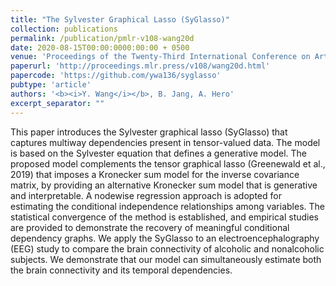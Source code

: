```yaml
---
title: "The Sylvester Graphical Lasso (SyGlasso)"
collection: publications
permalink: /publication/pmlr-v108-wang20d
date: 2020-08-15T00:00:0000:00:00 + 0500
venue: 'Proceedings of the Twenty-Third International Conference on Artificial Intelligence and Statistics (AISTATS&apos;20)'
paperurl: 'http://proceedings.mlr.press/v108/wang20d.html'
papercode: 'https://github.com/ywa136/syglasso'
pubtype: 'article'
authors: '<b><i>Y. Wang</i></b>, B. Jang, A. Hero'
excerpt_separator: ""
---
```

This paper introduces the Sylvester graphical lasso (SyGlasso) that captures multiway dependencies present in tensor-valued data. The model is based on the Sylvester equation that defines a generative model. The proposed model complements the tensor graphical lasso (Greenewald et al., 2019) that imposes a Kronecker sum model for the inverse covariance matrix, by providing an alternative Kronecker sum model that is generative and interpretable. A nodewise regression approach is adopted for estimating the conditional independence relationships among variables. The statistical convergence of the method is established, and empirical studies are provided to demonstrate the recovery of meaningful conditional dependency graphs. We apply the SyGlasso to an electroencephalography (EEG) study to compare the brain connectivity of alcoholic and nonalcoholic subjects. We demonstrate that our model can simultaneously estimate both the brain connectivity and its temporal dependencies.
